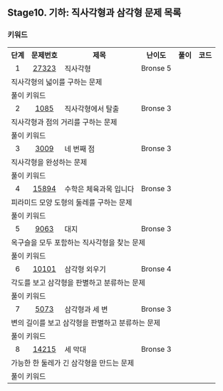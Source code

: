 ## Stage10. 기하: 직사각형과 삼각형 문제 목록
### 키워드

<table>
  <tr>
    <th>단계</th>
    <th>문제번호</th>
    <th>제목</th>
    <th>난이도</th>
    <th>풀이</th>
    <th>코드</th>
  </tr>
  <tr>
    <td align="center">1</td>
    <td align="center"><a href="https://www.acmicpc.net/problem/27323">27323</a></td>
    <td aligh="center">직사각형</td>
    <td aligh="center">Bronse 5</td>
    <td aligh="center"></td>
    <td aligh="center"></td>
  </tr>
  <tr><td colspan="6">직사각형의 넓이를 구하는 문제</td></tr>
  <tr><td colspan="6">
    <div>풀이 키워드</div>
  </td></tr>
    <td align="center">2</td>
    <td align="center"><a href="https://www.acmicpc.net/problem/1085">1085</a></td>
    <td aligh="center">직사각형에서 탈출</td>
    <td aligh="center">Bronse 3</td>
    <td aligh="center"></td>
    <td aligh="center"></td>
  </tr>
  <tr><td colspan="6">직사각형과 점의 거리를 구하는 문제</td></tr>
  <tr><td colspan="6">
    <div>풀이 키워드</div>
  </td></tr>
    <td align="center">3</td>
    <td align="center"><a href="https://www.acmicpc.net/problem/3009">3009</a></td>
    <td aligh="center">네 번째 점</td>
    <td aligh="center">Bronse 3</td>
    <td aligh="center"></td>
    <td aligh="center"></td>
  </tr>
  <tr><td colspan="6">직사각형을 완성하는 문제</td></tr>
  <tr><td colspan="6">
    <div>풀이 키워드</div>
  </td></tr>
      <td align="center">4</td>
    <td align="center"><a href="https://www.acmicpc.net/problem/15894">15894</a></td>
    <td aligh="center">수학은 체육과목 입니다</td>
    <td aligh="center">Bronse 3</td>
    <td aligh="center"></td>
    <td aligh="center"></td>
  </tr>
  <tr><td colspan="6">피라미드 모양 도형의 둘레를 구하는 문제</td></tr>
  <tr><td colspan="6">
    <div>풀이 키워드</div>
  </td></tr>
    <td align="center">5</td>
    <td align="center"><a href="https://www.acmicpc.net/problem/9063">9063</a></td>
    <td aligh="center">대지</td>
    <td aligh="center">Bronse 3</td>
    <td aligh="center"></td>
    <td aligh="center"></td>
  </tr>
  <tr><td colspan="6">옥구슬을 모두 포함하는 직사각형을 찾는 문제</td></tr>
  <tr><td colspan="6">
    <div>풀이 키워드</div>
  </td></tr>
    <td align="center">6</td>
    <td align="center"><a href="https://www.acmicpc.net/problem/10101">10101</a></td>
    <td aligh="center">삼각형 외우기</td>
    <td aligh="center">Bronse 4</td>
    <td aligh="center"></td>
    <td aligh="center"></td>
  </tr>
  <tr><td colspan="6">각도를 보고 삼각형을 판별하고 분류하는 문제</td></tr>
  <tr><td colspan="6">
    <div>풀이 키워드</div>
  </td></tr>
    <td align="center">7</td>
    <td align="center"><a href="https://www.acmicpc.net/problem/5073">5073</a></td>
    <td aligh="center">삼각형과 세 변</td>
    <td aligh="center">Bronse 3</td>
    <td aligh="center"></td>
    <td aligh="center"></td>
  </tr>
  <tr><td colspan="6">변의 길이를 보고 삼각형을 판별하고 분류하는 문제</td></tr>
  <tr><td colspan="6">
    <div>풀이 키워드</div>
  </td></tr>
    <td align="center">8</td>
    <td align="center"><a href="https://www.acmicpc.net/problem/14215">14215</a></td>
    <td aligh="center">세 막대</td>
    <td aligh="center">Bronse 3</td>
    <td aligh="center"></td>
    <td aligh="center"></td>
  </tr>
  <tr><td colspan="6">가능한 한 둘레가 긴 삼각형을 만드는 문제</td></tr>
  <tr><td colspan="6">
    <div>풀이 키워드</div>
  </td></tr>
  </td></tr>
</table>
